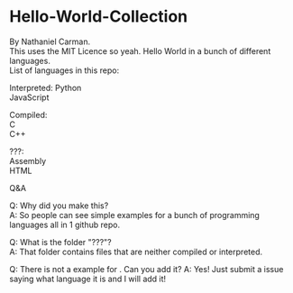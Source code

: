 # Hello-World-Collection
By Nathaniel Carman.  
This uses the MIT Licence so yeah.
Hello World in a bunch of different languages.  
List of languages in this repo:  

Interpreted:
Python  
JavaScript  

Compiled:  
C  
C++  

???:  
Assembly  
HTML  

Q&A  

Q: Why did you make this?  
A: So people can see simple examples for a bunch of programming languages all in 1 github repo.  

Q: What is the folder "???"?  
A: That folder contains files that are neither compiled or interpreted.  

Q: There is not a example for <Insert Programming Language Here>. Can you add it?
A: Yes! Just submit a issue saying what language it is and I will add it!

